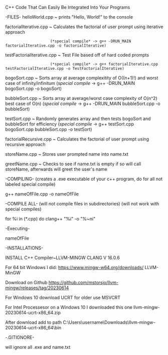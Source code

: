 C++ Code That Can Easily Be Integrated Into Your Programs

-FILES-
helloWorld.cpp ~ prints "Hello, World!" to the console

factorialIterative.cpp ~ Calculates the factorial of user prompt using iterative approach 

                        (*special compile* -> g++ -DRUN_MAIN factorialIterative.cpp -o factorialIterative)
                        
testFactorialIterative.cpp ~ Test File based off of hard coded prompts 

                        (*special compile* -> g++ factorialIterative.cpp testFactorialIterative.cpp -o TestFactorialIterative)

bogoSort.cpp ~ Sorts array at average complexitity of O((n+1)!) and worst case of infinity/infinitum
                        (*special compile* -> g++ -DRUN_MAIN bogoSort.cpp -o bogoSort)
                        
bubbleSort.cpp ~ Sorts array at average/worst case complexity of O(n^2) best case of O(n)
                        (*special compile* -> g++ -DRUN_MAIN bubbleSort.cpp -o bubbleSort)

testSort.cpp ~ Randomly generates array and then tests bogoSort and bubbleSort for efficiency
                        (*special compile* -> g++ testSort.cpp bogoSort.cpp bubbleSort.cpp -o testSort)
               
factorialRecursive.cpp ~ Calculates the factorial of user prompt using recursive approach 

storeName.cpp ~ Stores user prompted name into name.txt

greetName.cpp ~ Checks to see if name.txt is empty if so will call storeName, afterwards will greet the user's name


-COMPILING- (creates a .exe executable of your c++ program, do for all not labeled special compile)

g++ nameOfFile.cpp -o nameOfFile


-COMPILE ALL- (will not compile files in subdirectories) (will not work with special compiles)

for %i in (*.cpp) do clang++ "%i" -o "%~ni"


-Executing-

nameOfFile


-INSTALLATIONS-

INSTALL C++ Compiler~LLVM-MINGW CLANG V 16.0.6

For 64 bit Windows I did: https://www.mingw-w64.org/downloads/     LLVM-MinGW

Download on Github https://github.com/mstorsjo/llvm-mingw/releases/tag/20230614

For Windows 10 download UCRT for older use MSVCRT

For Intel Processesor on a Windows 10 I downloaded this one llvm-mingw-20230614-ucrt-x86_64.zip 

After download add to path C:\Users\username\Downloads\llvm-mingw-20230614-ucrt-x86_64\bin


-.GITIGNORE-

will ignore all .exe and name.txt
